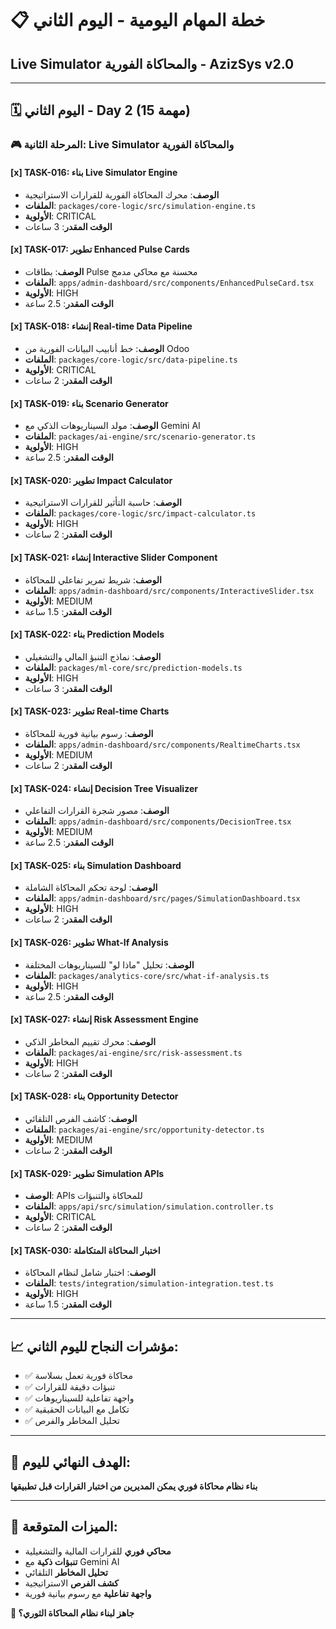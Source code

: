 # 📋 خطة المهام اليومية - اليوم الثاني
## Live Simulator والمحاكاة الفورية - AzizSys v2.0

---

## 🗓️ **اليوم الثاني - Day 2** (15 مهمة)

### 🎮 **المرحلة الثانية: Live Simulator والمحاكاة الفورية**

#### [x] **TASK-016**: بناء Live Simulator Engine
- **الوصف**: محرك المحاكاة الفورية للقرارات الاستراتيجية
- **الملفات**: `packages/core-logic/src/simulation-engine.ts`
- **الأولوية**: CRITICAL
- **الوقت المقدر**: 3 ساعات

#### [x] **TASK-017**: تطوير Enhanced Pulse Cards
- **الوصف**: بطاقات Pulse محسنة مع محاكي مدمج
- **الملفات**: `apps/admin-dashboard/src/components/EnhancedPulseCard.tsx`
- **الأولوية**: HIGH
- **الوقت المقدر**: 2.5 ساعة

#### [x] **TASK-018**: إنشاء Real-time Data Pipeline
- **الوصف**: خط أنابيب البيانات الفورية من Odoo
- **الملفات**: `packages/core-logic/src/data-pipeline.ts`
- **الأولوية**: CRITICAL
- **الوقت المقدر**: 2 ساعات

#### [x] **TASK-019**: بناء Scenario Generator
- **الوصف**: مولد السيناريوهات الذكي مع Gemini AI
- **الملفات**: `packages/ai-engine/src/scenario-generator.ts`
- **الأولوية**: HIGH
- **الوقت المقدر**: 2.5 ساعة

#### [x] **TASK-020**: تطوير Impact Calculator
- **الوصف**: حاسبة التأثير للقرارات الاستراتيجية
- **الملفات**: `packages/core-logic/src/impact-calculator.ts`
- **الأولوية**: HIGH
- **الوقت المقدر**: 2 ساعات

#### [x] **TASK-021**: إنشاء Interactive Slider Component
- **الوصف**: شريط تمرير تفاعلي للمحاكاة
- **الملفات**: `apps/admin-dashboard/src/components/InteractiveSlider.tsx`
- **الأولوية**: MEDIUM
- **الوقت المقدر**: 1.5 ساعة

#### [x] **TASK-022**: بناء Prediction Models
- **الوصف**: نماذج التنبؤ المالي والتشغيلي
- **الملفات**: `packages/ml-core/src/prediction-models.ts`
- **الأولوية**: HIGH
- **الوقت المقدر**: 3 ساعات

#### [x] **TASK-023**: تطوير Real-time Charts
- **الوصف**: رسوم بيانية فورية للمحاكاة
- **الملفات**: `apps/admin-dashboard/src/components/RealtimeCharts.tsx`
- **الأولوية**: MEDIUM
- **الوقت المقدر**: 2 ساعات

#### [x] **TASK-024**: إنشاء Decision Tree Visualizer
- **الوصف**: مصور شجرة القرارات التفاعلي
- **الملفات**: `apps/admin-dashboard/src/components/DecisionTree.tsx`
- **الأولوية**: MEDIUM
- **الوقت المقدر**: 2.5 ساعة

#### [x] **TASK-025**: بناء Simulation Dashboard
- **الوصف**: لوحة تحكم المحاكاة الشاملة
- **الملفات**: `apps/admin-dashboard/src/pages/SimulationDashboard.tsx`
- **الأولوية**: HIGH
- **الوقت المقدر**: 2 ساعات

#### [x] **TASK-026**: تطوير What-If Analysis
- **الوصف**: تحليل "ماذا لو" للسيناريوهات المختلفة
- **الملفات**: `packages/analytics-core/src/what-if-analysis.ts`
- **الأولوية**: HIGH
- **الوقت المقدر**: 2.5 ساعة

#### [x] **TASK-027**: إنشاء Risk Assessment Engine
- **الوصف**: محرك تقييم المخاطر الذكي
- **الملفات**: `packages/ai-engine/src/risk-assessment.ts`
- **الأولوية**: HIGH
- **الوقت المقدر**: 2 ساعات

#### [x] **TASK-028**: بناء Opportunity Detector
- **الوصف**: كاشف الفرص التلقائي
- **الملفات**: `packages/ai-engine/src/opportunity-detector.ts`
- **الأولوية**: MEDIUM
- **الوقت المقدر**: 2 ساعات

#### [x] **TASK-029**: تطوير Simulation APIs
- **الوصف**: APIs للمحاكاة والتنبؤات
- **الملفات**: `apps/api/src/simulation/simulation.controller.ts`
- **الأولوية**: CRITICAL
- **الوقت المقدر**: 2 ساعات

#### [x] **TASK-030**: اختبار المحاكاة المتكاملة
- **الوصف**: اختبار شامل لنظام المحاكاة
- **الملفات**: `tests/integration/simulation-integration.test.ts`
- **الأولوية**: HIGH
- **الوقت المقدر**: 1.5 ساعة

---

## 📈 **مؤشرات النجاح لليوم الثاني:**
- ✅ محاكاة فورية تعمل بسلاسة
- ✅ تنبؤات دقيقة للقرارات
- ✅ واجهة تفاعلية للسيناريوهات
- ✅ تكامل مع البيانات الحقيقية
- ✅ تحليل المخاطر والفرص

---

## 🎯 **الهدف النهائي لليوم:**
**بناء نظام محاكاة فوري يمكن المديرين من اختبار القرارات قبل تطبيقها**

---

## 🚀 **الميزات المتوقعة:**
- **محاكي فوري** للقرارات المالية والتشغيلية
- **تنبؤات ذكية** مع Gemini AI
- **تحليل المخاطر** التلقائي
- **كشف الفرص** الاستراتيجية
- **واجهة تفاعلية** مع رسوم بيانية فورية

**🎊 جاهز لبناء نظام المحاكاة الثوري؟**